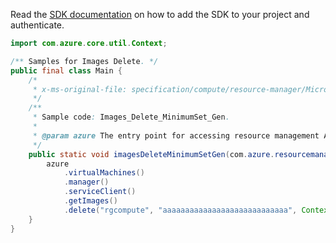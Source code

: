Read the [SDK documentation](https://github.com/Azure/azure-sdk-for-java/blob/azure-resourcemanager_2.14.0/sdk/resourcemanager/azure-resourcemanager/README.md) on how to add the SDK to your project and authenticate.

```java
import com.azure.core.util.Context;

/** Samples for Images Delete. */
public final class Main {
    /*
     * x-ms-original-file: specification/compute/resource-manager/Microsoft.Compute/stable/2021-11-01/examples/compute/Images_Delete_MinimumSet_Gen.json
     */
    /**
     * Sample code: Images_Delete_MinimumSet_Gen.
     *
     * @param azure The entry point for accessing resource management APIs in Azure.
     */
    public static void imagesDeleteMinimumSetGen(com.azure.resourcemanager.AzureResourceManager azure) {
        azure
            .virtualMachines()
            .manager()
            .serviceClient()
            .getImages()
            .delete("rgcompute", "aaaaaaaaaaaaaaaaaaaaaaaaaaaa", Context.NONE);
    }
}
```
